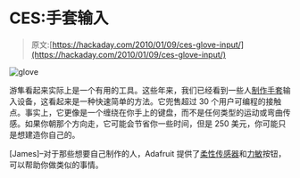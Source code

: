 # CES:手套输入

> 原文:[https://hackaday.com/2010/01/09/ces-glove-input/](https://hackaday.com/2010/01/09/ces-glove-input/)

![](../Images/301a543cbdcd5c1a39682348ec25b180.png "glove")

游隼看起来实际上是一个有用的工具。这些年来，我们已经看到一些人[制作手套](http://hackaday.com/2009/05/01/cell-phone-glove/)输入设备，这看起来是一种快速简单的方法。它兜售超过 30 个用户可编程的接触点。事实上，它更像是一个缠绕在你手上的键盘，而不是任何类型的运动或弯曲传感。如果你朝那个方向走，它可能会节省你一些时间，但是 250 美元，你可能只是想建造你自己的。

[James]–对于那些想要自己制作的人，Adafruit 提供了[柔性传感器](http://www.adafruit.com/index.php?main_page=product_info&cPath=35&products_id=182)和[力敏](http://www.adafruit.com/index.php?main_page=product_info&cPath=35&products_id=166)按钮，可以帮助你做类似的事情。